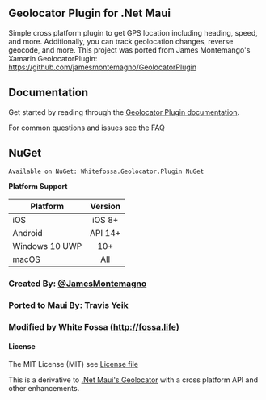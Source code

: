 ## Geolocator Plugin for .Net Maui

Simple cross platform plugin to get GPS location including heading, speed, and more. Additionally, you can track geolocation changes, reverse geocode, and more.
This project was ported from James Montemango's Xamarin GeolocatorPlugin: https://github.com/jamesmontemagno/GeolocatorPlugin

## Documentation
Get started by reading through the [Geolocator Plugin documentation](https://jamesmontemagno.github.io/GeolocatorPlugin/).

For common questions and issues see the FAQ

## NuGet
    Available on NuGet: Whitefossa.Geolocator.Plugin NuGet

**Platform Support**

|Platform|Version|
| ------------------- |  :------------------: |
|iOS|iOS 8+|
|Android|API 14+|
|Windows 10 UWP|10+|
|macOS|All|


### Created By: [@JamesMontemagno](http://twitter.com/jamesmontemagno)
### Ported to Maui By: Travis Yeik
### Modified by White Fossa (http://fossa.life)

#### License
The MIT License (MIT) see [License file](LICENSE)

This is a derivative to [.Net Maui's Geolocator](https://github.com/dotnet/maui/) with a cross platform API and other enhancements.